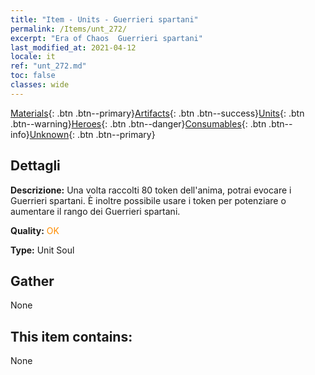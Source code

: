 ```yaml
---
title: "Item - Units - Guerrieri spartani"
permalink: /Items/unt_272/
excerpt: "Era of Chaos  Guerrieri spartani"
last_modified_at: 2021-04-12
locale: it
ref: "unt_272.md"
toc: false
classes: wide
---
```

 [Materials](/it/Items/){: .btn .btn--primary}[Artifacts](/it/Items/Artifacts/){: .btn .btn--success}[Units](/it/Items/Units/){: .btn .btn--warning}[Heroes](/it/Items/Heroes/){: .btn .btn--danger}[Consumables](/it/Items/Consumables/){: .btn .btn--info}[Unknown](/it/Items/Unknown/){: .btn .btn--primary}

## Dettagli
 **Descrizione:** Una volta raccolti 80 token dell'anima, potrai evocare i Guerrieri spartani. È inoltre possibile usare i token per potenziare o aumentare il rango dei Guerrieri spartani.

 **Quality:** <span style="color: #FF8C00">OK</span>

 **Type:** Unit Soul

## Gather

  None

## This item contains:

  None

